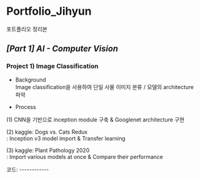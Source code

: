 # Portfolio_Jihyun
포트폴리오 정리본


## _[Part 1] AI - Computer Vision_

### **Project 1) Image Classification**

* Background  
Image classification을 사용하여 단일 사물 이미지 분류 / 모델의 architecture 파악

* Process

(1) CNN을 기반으로 inception module 구축 & Googlenet architecture 구현

(2) kaggle: Dogs vs. Cats Redux  
     : Inception v3 model import & Transfer learning
   
(3) kaggle: Plant Pathology 2020  
    : Import various models at once & Compare their performance
  
 코드: ------------
 
 
 





